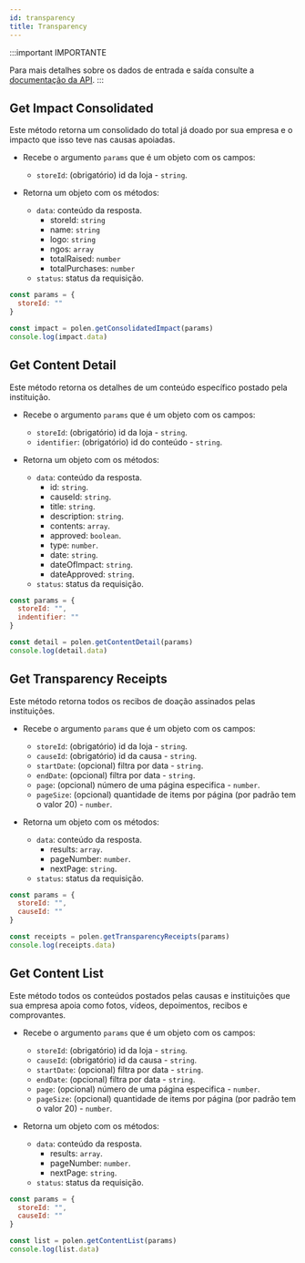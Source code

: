 ```yaml
---
id: transparency
title: Transparency
---
```

:::important IMPORTANTE

Para mais detalhes sobre os dados de entrada e saída consulte a [documentação da API](/api-reference).
:::

## Get Impact Consolidated
Este método retorna um consolidado do total já doado por sua empresa e o impacto que isso teve nas causas apoiadas.

- Recebe o argumento `params` que é um objeto com os campos:
    - `storeId`: (obrigatório) id da loja - `string`.

- Retorna um objeto com os métodos:
    - `data`: conteúdo da resposta.
        - storeId: `string`
        - name: `string`
        - logo: `string`
        - ngos: `array`
        - totalRaised: `number`
        - totalPurchases: `number`
    - `status`: status da requisição.

```javascript
const params = {
  storeId: ""
}

const impact = polen.getConsolidatedImpact(params)
console.log(impact.data)
```

## Get Content Detail
Este método retorna os detalhes de um conteúdo específico postado pela instituição.

- Recebe o argumento `params` que é um objeto com os campos:
    - `storeId`: (obrigatório) id da loja - `string`.
    - `identifier`: (obrigatório) id do conteúdo - `string`.

- Retorna um objeto com os métodos:
    - `data`: conteúdo da resposta.
        - id: `string`.
        - causeId: `string`.
        - title: `string`.
        - description: `string`.
        - contents: `array`.
        - approved: `boolean`.
        - type: `number`.
        - date: `string`.
        - dateOfImpact: `string`.
        - dateApproved: `string`.
    - `status`: status da requisição.

```javascript
const params = {
  storeId: "",
  indentifier: ""
}

const detail = polen.getContentDetail(params)
console.log(detail.data)
```

## Get Transparency Receipts
Este método retorna todos os recibos de doação assinados pelas instituições.

- Recebe o argumento `params` que é um objeto com os campos:
    - `storeId`: (obrigatório) id da loja - `string`.
    - `causeId`: (obrigatório) id da causa - `string`.
    - `startDate`: (opcional) filtra por data - `string`.
    - `endDate`: (opcional) filtra por data - `string`.
    - `page`: (opcional) número de uma página especifica - `number`.
    - `pageSize`: (opcional) quantidade de items por página (por padrão tem o valor 20) - `number`.

- Retorna um objeto com os métodos:
    - `data`: conteúdo da resposta.
        - results: `array`.
        - pageNumber: `number`.
        - nextPage: `string`.
    - `status`: status da requisição.

```javascript
const params = {
  storeId: "",
  causeId: ""
}

const receipts = polen.getTransparencyReceipts(params)
console.log(receipts.data)
```

## Get Content List
Este método todos os conteúdos postados pelas causas e instituições que sua empresa apoia como fotos, vídeos, depoimentos, recibos e comprovantes.

- Recebe o argumento `params` que é um objeto com os campos:
    - `storeId`: (obrigatório) id da loja - `string`.
    - `causeId`: (obrigatório) id da causa - `string`.
    - `startDate`: (opcional) filtra por data - `string`.
    - `endDate`: (opcional) filtra por data - `string`.
    - `page`: (opcional) número de uma página especifica - `number`.
    - `pageSize`: (opcional) quantidade de items por página (por padrão tem o valor 20) - `number`.

- Retorna um objeto com os métodos:
    - `data`: conteúdo da resposta.
        - results: `array`.
        - pageNumber: `number`.
        - nextPage: `string`.
    - `status`: status da requisição.

```javascript
const params = {
  storeId: "",
  causeId: ""
}

const list = polen.getContentList(params)
console.log(list.data)
```
